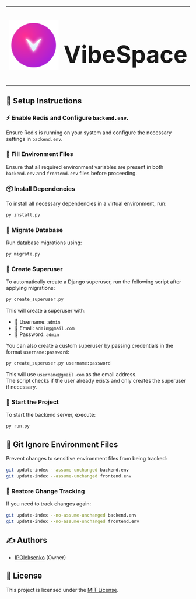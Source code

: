 <table>
  <tr>
    <td><img src="frontend/src/logo.svg" width="256" alt="logo"></td>
        <td>
            <h1 style="font-size: 64px;">VibeSpace</h1>
        </td>
  </tr>
</table>

## 📌 Setup Instructions

### ⚡ Enable Redis and Configure `backend.env`.

Ensure Redis is running on your system and configure the necessary settings in `backend.env`.

### 🔧 Fill Environment Files

Ensure that all required environment variables are present in both `backend.env` and `frontend.env` files before proceeding.

### 📦 Install Dependencies

To install all necessary dependencies in a virtual environment, run:

```sh
py install.py
```

### 🔄 Migrate Database

Run database migrations using:

```sh
py migrate.py
```

### 🔐 Create Superuser

To automatically create a Django superuser, run the following script after applying migrations:

```sh
py create_superuser.py
```

This will create a superuser with:

- 👤 Username: `admin`  
- 📧 Email: `admin@gmail.com`  
- 🔑 Password: `admin`

You can also create a custom superuser by passing credentials in the format `username:password`:

```sh
py create_superuser.py username:password
```

This will use `username@gmail.com` as the email address.  
The script checks if the user already exists and only creates the superuser if necessary.

### 🚀 Start the Project

To start the backend server, execute:

```sh
py run.py
```

## 📁 Git Ignore Environment Files

Prevent changes to sensitive environment files from being tracked:

```sh
git update-index --assume-unchanged backend.env
git update-index --assume-unchanged frontend.env
```

### 🔄 Restore Change Tracking

If you need to track changes again:

```sh
git update-index --no-assume-unchanged backend.env
git update-index --no-assume-unchanged frontend.env
```

## ✍️ Authors

- [IPOleksenko](https://github.com/IPOleksenko) (Owner)

## 📜 License

This project is licensed under the [MIT License](./LICENSE).
